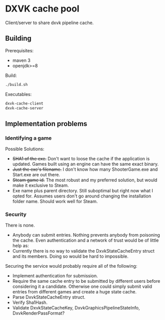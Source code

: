 # DXVK cache pool

Client/server to share dxvk pipeline cache.

## Building

Prerequisites:
- maven 3
- openjdk>=8

Build: 
```bash
./build.sh
```

Executables:
```bash
dxvk-cache-client
dxvk-cache-server
```

## Implementation problems

### Identifying a game

Possible Solutions:

- ~~SHA1 of the exe.~~ Don't want to loose the cache if the application is updated. Games built using an engine can have the same exact binary.
- ~~Just the exe's filename.~~ I don't know how many ShooterGame.exe and Start.exe are out there.
- ~~Steam game id.~~ The most robust and my preferred solution, but would make it exclusive to Steam.
- Exe name plus parent directory. Still suboptimal but right now what I opted for. Assumes users don't go around changing the installation folder name. Should work well for Steam.


### Security

There is none.

- Anybody can submit entries. Nothing prevents anybody from poisoning the cache. Even authentication and a network of trust would be of little help as:
- Currently there is no way to validate the DxvkStateCacheEntry struct and its members. Doing so would be hard to impossible.

Securing the service would probably require all of the following:
- Implement authentication for submission.
- Require the same cache entry to be submitted by different users before considering it a candidate. Otherwise one could simply submit valid entries from different games and create a huge state cache.
- Parse DxvkStateCacheEntry struct.
- Verify Sha1Hash.
- Validate DxvkStateCacheKey, DxvkGraphicsPipelineStateInfo, DxvkRenderPassFormat?
